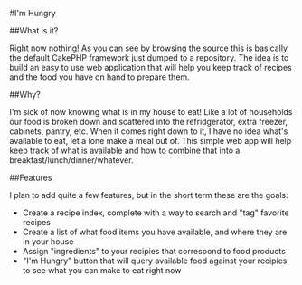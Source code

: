 #I'm Hungry

##What is it? 

Right now nothing! As you can see by browsing the source this is basically the default CakePHP framework just dumped to a repository. The idea is to build an easy to use web application that will help you keep track of recipes and the food you have on hand to prepare them. 

##Why?

I'm sick of now knowing what is in my house to eat! Like a lot of households our food is broken down and scattered into the refridgerator, extra freezer, cabinets, pantry, etc. When it comes right down to it, I have no idea what's available to eat, let a lone make a meal out of. This simple web app will help keep track of what is available and how to combine that into a breakfast/lunch/dinner/whatever. 

##Features

I plan to add quite a few features, but in the short term these are the goals:

* Create a recipe index, complete with a way to search and "tag" favorite recipes
* Create a list of what food items you have available, and where they are in your house
* Assign "ingredients" to your recipies that correspond to food products
* "I'm Hungry" button that will query available food against your recipies to see what you can make to eat right now


